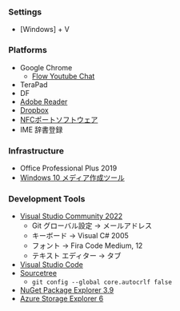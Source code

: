 ### Settings
- [Windows] + V

### Platforms
- Google Chrome
  - [Flow Youtube Chat](https://greasyfork.org/ja/scripts/411442-flow-youtube-chat)
- TeraPad
- DF
- [Adobe Reader](https://get.adobe.com/jp/reader/)
- [Dropbox](https://www.dropbox.com/)
- [NFCポートソフトウェア](https://www.sony.co.jp/Products/felica/consumer/support/download/nfcportsoftware.html)
- IME 辞書登録

### Infrastructure
- Office Professional Plus 2019
- [Windows 10 メディア作成ツール](https://www.microsoft.com/ja-jp/software-download/windows10)

### Development Tools
- [Visual Studio Community 2022](https://visualstudio.microsoft.com/ja/vs/community/)
  - Git グローバル設定 → メールアドレス
  - キーボード → Visual C# 2005
  - フォント → Fira Code Medium, 12
  - テキスト エディター → タブ
- [Visual Studio Code](https://code.visualstudio.com/)
- [Sourcetree](https://www.sourcetreeapp.com/)
  - `git config --global core.autocrlf false`
- [NuGet Package Explorer 3.9](http://npe.codeplex.com/)
- [Azure Storage Explorer 6](http://azurestorageexplorer.codeplex.com/)
